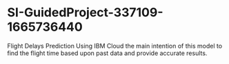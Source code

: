 # SI-GuidedProject-337109-1665736440
Flight Delays Prediction Using IBM Cloud
the main intention of this model to find the flight time based upon past data and provide accurate results.
